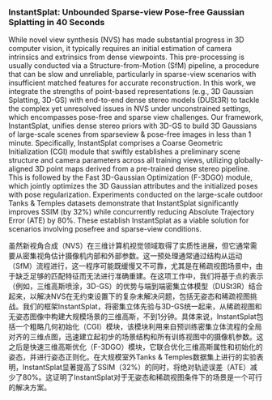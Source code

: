 ### InstantSplat: Unbounded Sparse-view Pose-free Gaussian Splatting in 40 Seconds

While novel view synthesis (NVS) has made substantial progress in 3D computer vision, it typically requires an initial estimation of camera intrinsics and extrinsics from dense viewpoints. This pre-processing is usually conducted via a Structure-from-Motion (SfM) pipeline, a procedure that can be slow and unreliable, particularly in sparse-view scenarios with insufficient matched features for accurate reconstruction. In this work, we integrate the strengths of point-based representations (e.g., 3D Gaussian Splatting, 3D-GS) with end-to-end dense stereo models (DUSt3R) to tackle the complex yet unresolved issues in NVS under unconstrained settings, which encompasses pose-free and sparse view challenges. Our framework, InstantSplat, unifies dense stereo priors with 3D-GS to build 3D Gaussians of large-scale scenes from sparseview & pose-free images in less than 1 minute. Specifically, InstantSplat comprises a Coarse Geometric Initialization (CGI) module that swiftly establishes a preliminary scene structure and camera parameters across all training views, utilizing globally-aligned 3D point maps derived from a pre-trained dense stereo pipeline. This is followed by the Fast 3D-Gaussian Optimization (F-3DGO) module, which jointly optimizes the 3D Gaussian attributes and the initialized poses with pose regularization. Experiments conducted on the large-scale outdoor Tanks & Temples datasets demonstrate that InstantSplat significantly improves SSIM (by 32%) while concurrently reducing Absolute Trajectory Error (ATE) by 80%. These establish InstantSplat as a viable solution for scenarios involving posefree and sparse-view conditions.

虽然新视角合成（NVS）在三维计算机视觉领域取得了实质性进展，但它通常需要从密集视角估计摄像机内部和外部参数。这一预处理通常通过结构从运动（SfM）流程进行，这一程序可能既缓慢又不可靠，尤其是在稀疏视图场景中，由于缺乏足够的匹配特征而无法进行准确重建。在这项工作中，我们将基于点的表示（例如，三维高斯喷涂，3D-GS）的优势与端到端密集立体模型（DUSt3R）结合起来，以解决NVS在无约束设置下的复杂未解决问题，包括无姿态和稀疏视图挑战。我们的框架InstantSplat，将密集立体先验与3D-GS统一起来，从稀疏视图和无姿态图像中构建大规模场景的三维高斯，不到1分钟。具体来说，InstantSplat包括一个粗略几何初始化（CGI）模块，该模块利用来自预训练密集立体流程的全局对齐的三维点图，迅速建立起初步的场景结构和所有训练视图中的摄像机参数。这之后是快速三维高斯优化（F-3DGO）模块，它联合优化三维高斯属性和初始化的姿态，并进行姿态正则化。在大规模室外Tanks & Temples数据集上进行的实验表明，InstantSplat显著提高了SSIM（32%）的同时，将绝对轨迹误差（ATE）减少了80%。这证明了InstantSplat对于无姿态和稀疏视图条件下的场景是一个可行的解决方案。

